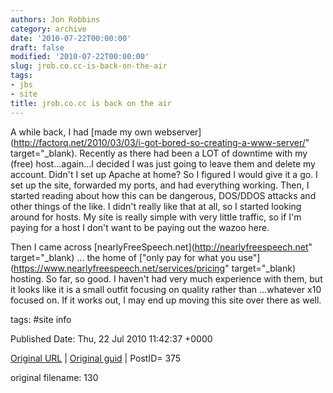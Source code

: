 ```yaml
---
authors: Jon Robbins
category: archive
date: '2010-07-22T00:00:00'
draft: false
modified: '2010-07-22T00:00:00'
slug: jrob.co.cc-is-back-on-the-air
tags:
- jbs
- site
title: jrob.co.cc is back on the air
---
```


A while back, I had [made my own webserver](http://factorq.net/2010/03/03/i-got-bored-so-creating-a-www-server/" target="_blank).  Recently as there had been a LOT of downtime with my (free) host...again...I decided I was just going to leave them and delete my account.  Didn't I set up Apache at home?  So I figured I would give it a go.  I set up the site, forwarded my ports, and had everything working.  Then, I started reading about how this can be dangerous, DOS/DDOS attacks and other things of the like.  I didn't really like that at all, so I started looking around for hosts.  My site is really simple with very little traffic, so if I'm paying for a host I don't want to be paying out the wazoo here.

 Then I came across [nearlyFreeSpeech.net](http://nearlyfreespeech.net" target="_blank) ... the home of ["only pay for what you use"](https://www.nearlyfreespeech.net/services/pricing" target="_blank) hosting.  So far, so good. I haven't had very much experience with them, but it looks like it is a small outfit focusing on quality rather than ...whatever x10 focused on.  If it works out, I may end up moving this site over there as well.

 



tags: #site info 


Published Date: Thu, 22 Jul 2010 11:42:37 +0000 

[Original URL](http://factorq.net/2010/07/22/jrob-co-cc-is-back-on-the-air/) | [Original guid](http://factorq.net/?p=375) | PostID= 375

 original filename: 130